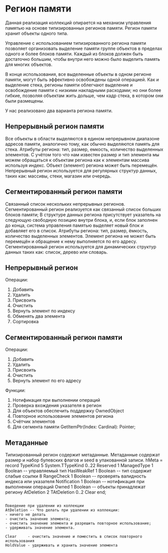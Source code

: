 # Регион памяти

Данная реализация коллекций опирается на механизм управления памятью 
на основе типизированных регионов памяти. 
Регион памяти хранит объекты одного типа.

Управление с использованием типизированного региона памяти позволяет организовать 
выделение памяти группе объектов в пределах одного и более блоков памяти.
Каждый из блоков должен быть достаточно большим, чтобы внутри него можно было 
выделить память для многих объектов.

В конце использования, все выделенные объекты в одном регионе памяти, 
могут быть эффективно освобождены одной операцией.
Как и выделение стека, регионы памяти облегчают выделение и освобождение памяти 
с низкими накладными расходами; но они более гибкие, позволяя объектам жить дольше, 
чем кадр стека, в котором они были размещены.

У нас реализовано два варианта региона памяти.

## Непрерывный регион памяти
Все объекты в области выделяются в едином непрерывном диапазоне адресов памяти, 
аналогично тому, как обычно выделяются память для стека.
Атрибуты региона: тип, размер, емкость, количество выделенных элементов.
С учётом того что нам известен размер и тип элемента мы можем 
обращаться к объектам региона как к элементам массива используя индекс.
Объект (элемент) региона может быть перемещён.
Непрерывный регион используется для регулярных структур данных, 
таких как: массивы, стеки, магазин или очередь.

## Сегментированный регион памяти
Связанный список нескольких непрерывных регионов.
Сегментированный регион реализуется как связанный список больших блоков памяти; 
В структуре данных региона присутствует указатель на следующую свободную позицию 
внутри блока, и, если блок заполнен до конца, система управления памятью выделяет 
новый блок и добавляет его в список.
Атрибуты региона: тип, размер, ёмкость, количество выделенных элементов.
Элемент региона не может быть перемещён и обращение к нему выполняется по его адресу.
Сегментированный регион используется для динамических структур данных 
таких как: список, дерево или словарь.

## Непрерывный регион 
Операции: 
1. Добавить
2. Удалить
3. Присвоить
4. Очистить
5. Вернуть элемент по индексу
6. Обменять два элемента  
7. Сортировка

## Сегментированный регион памяти
Операции: 
1. Добавить
2. Удалить
3. Присвоить
4. Очистить
5. Вернуть элемент по его адресу

Функции:
1. Нотификация при выполнении операций
2. Проверка вхождения указателя в регион
3. Для объектов обеспечить поддержку OwnedObject
4. Повторное использование элементов региона
5. Счётчик элементов
6. Для сегмента памяти GetItemPtr(Index: Cardinal): Pointer;

## Метаданные
Типизированный регион содержит метаданные.
Метаданные содержат размер и набор булевских флагов и seed в упакованной записи.
hMeta = record
  TypeKind     5   System.TTypeKind 0..22
  Reserved     1
  ManagedType  1   Boolean -- управляемый тип
  HasWeakRef   1   Boolean -- тип содержит слабые ссылки
               8
  RangeCheck   1   Boolean -- проверять валидность индекса или указателя
  Notification 1   Boolean -- нотификация при выполнении операций 
  Owned        1   Boolean -- объекты принадлежат региону
  AtDeletion   2   TAtDeletion 0..2 Clear
end;
```

Поведение при удалении из коллекции
AtDeletion -- Что делать при удалении из коллекции:
- ничего не делать
- очистить значение элемента;
- очистить значение элемента и разрешить повторное использование;
- удерживать значение элемента.

Clear     - очистить значение и поместить в список повторного использования
HoldValue - удерживать и хранить значение элемента